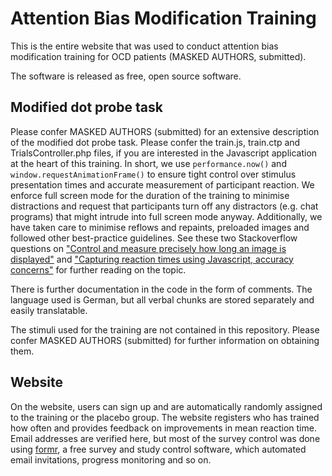 Attention Bias Modification Training
====================================

This is the entire website that was used to conduct attention bias modification training for OCD patients (MASKED AUTHORS, submitted).

The software is released as free, open source software. 

## Modified dot probe task
Please confer MASKED AUTHORS (submitted) for an extensive description of the modified dot probe task.
Please confer the train.js, train.ctp and TrialsController.php files, if you are interested in the Javascript application
at the heart of this training. 
In short, we use `performance.now()` and `window.requestAnimationFrame()` to ensure tight control over stimulus presentation
times and accurate measurement of participant reaction. We enforce full screen mode for the duration of the training to minimise distractions and request that participants turn off any distractors (e.g. chat programs) that might intrude into full screen mode anyway. Additionally, we have taken care to minimise reflows and repaints, preloaded images and followed other best-practice guidelines. See these two Stackoverflow questions on ["Control and measure precisely how long an image is displayed"](https://stackoverflow.com/questions/14323792/control-and-measure-precisely-how-long-an-image-is-displayed/) and ["Capturing reaction times using Javascript, accuracy concerns"](https://stackoverflow.com/questions/13973321/capturing-reaction-times-using-javascript-accuracy-concerns) for further reading on the topic.

There is further documentation in the code in the form of comments. The language used is German, but all verbal chunks are stored separately and easily translatable.

The stimuli used for the training are not contained in this repository. Please confer MASKED AUTHORS (submitted) for further information on obtaining them.

## Website
On the website, users can sign up and are automatically randomly assigned to the training or the placebo group.
The website registers who has trained how often and provides feedback on improvements in mean reaction time.
Email addresses are verified here, but most of the survey control was done using [formr](https://github.com/rubenarslan/formr.org/),
a free survey and study control software, which automated email invitations, progress monitoring and so on.